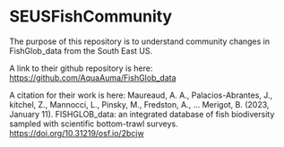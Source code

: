 # SEUSFishCommunity

The purpose of this repository is to understand community changes in FishGlob_data from the South East US.


A link to their github repository is here: https://github.com/AquaAuma/FishGlob_data

A citation for their work is here: Maureaud, A. A., Palacios-Abrantes, J., kitchel, Z., Mannocci, L., Pinsky, M., Fredston, A., … Merigot, B. (2023, January 11). FISHGLOB_data: an integrated database of fish biodiversity sampled with scientific bottom-trawl surveys. https://doi.org/10.31219/osf.io/2bcjw
